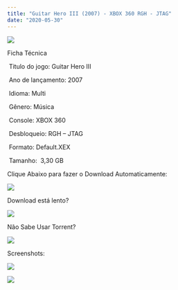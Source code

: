 ```yaml
---
title: "Guitar Hero III (2007) - XBOX 360 RGH - JTAG"
date: "2020-05-30"
---
```


![](https://1.bp.blogspot.com/-Y-0_0wA1gsc/XtLZGu7vVII/AAAAAAAAIAA/Z8BAFBsuFkkpw5fko84U8lE74bh8TZM-wCK4BGAsYHg/Screenshot_2.png)

Ficha Técnica

 Titulo do jogo: Guitar Hero III

 Ano de lançamento: 2007

 Idioma: Multi 

 Gênero: Música

 Console: XBOX 360

 Desbloqueio: RGH – JTAG

 Formato: Default.XEX

 Tamanho:  3,30 GB

Clique Abaixo para fazer o Download Automaticamente:

[![](https://1.bp.blogspot.com/-eNerQjlxWXg/Xsyoy1YwxPI/AAAAAAAAG8o/qs-0XGNQDR4jSn0uGinE3EzKZZ6GoZnEACPcBGAYYCw/s1600/LINK1.png)](https://zee.gl/eoQcAzB)

Download está lento? 

[![](https://1.bp.blogspot.com/-QBDuGFKyRJI/XsypYtiebuI/AAAAAAAAG8w/2RjkhEnbyOwqZwiSxt3jP8uux5MWubGIACLcBGAsYHQ/s1600/LINK3.png)](https://ultragames-torrents.blogspot.com/2020/05/como-acelerar-torrents.html)

Não Sabe Usar Torrent?

[![](https://1.bp.blogspot.com/-z801RGeeaF0/XsypYEdLUrI/AAAAAAAAG8s/Mg8nVcYZpQox_qkNZQ6YLcR9F0FWCX6FwCPcBGAYYCw/s1600/LINK2.png)](https://ultragames-torrents.blogspot.com/2020/04/como-baixar-jogos-com-o-utorrent.html)

Screenshots:

[![](https://1.bp.blogspot.com/-0N2N4-DDMGQ/XtLZGO_ej7I/AAAAAAAAH_8/rpso2WODPRAZE3LeWXRFyGz4dawYLxYAACK4BGAsYHg/w400-h225/maxresdefault{df0b4067d4cf89da3ca8e6c7a68e90e99b01985f87ec33497998002e9f13b411}2B{df0b4067d4cf89da3ca8e6c7a68e90e99b01985f87ec33497998002e9f13b411}25283{df0b4067d4cf89da3ca8e6c7a68e90e99b01985f87ec33497998002e9f13b411}2529.jpg)](https://1.bp.blogspot.com/-0N2N4-DDMGQ/XtLZGO_ej7I/AAAAAAAAH_8/rpso2WODPRAZE3LeWXRFyGz4dawYLxYAACK4BGAsYHg/maxresdefault{df0b4067d4cf89da3ca8e6c7a68e90e99b01985f87ec33497998002e9f13b411}2B{df0b4067d4cf89da3ca8e6c7a68e90e99b01985f87ec33497998002e9f13b411}25283{df0b4067d4cf89da3ca8e6c7a68e90e99b01985f87ec33497998002e9f13b411}2529.jpg)

![](https://1.bp.blogspot.com/-Lm0_ZzIyvbU/XtLZEb06xGI/AAAAAAAAH_4/jHfH93_fMlgcs8PaTKlpLmupoOMPpFBSACK4BGAsYHg/w400-h225/maxresdefault{df0b4067d4cf89da3ca8e6c7a68e90e99b01985f87ec33497998002e9f13b411}2B{df0b4067d4cf89da3ca8e6c7a68e90e99b01985f87ec33497998002e9f13b411}25281{df0b4067d4cf89da3ca8e6c7a68e90e99b01985f87ec33497998002e9f13b411}2529.jpg)
